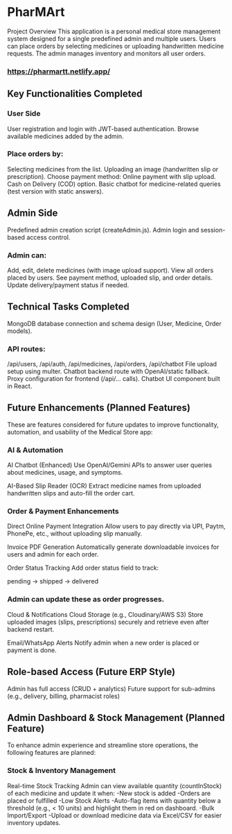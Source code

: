 # PharMArt
Project Overview
This application is a personal medical store management system designed for a single predefined admin and multiple users. Users can place orders by selecting medicines or uploading handwritten medicine requests. The admin manages inventory and monitors all user orders.

### https://pharmartt.netlify.app/

## Key Functionalities Completed
### User Side
User registration and login with JWT-based authentication.
Browse available medicines added by the admin.

### Place orders by:

Selecting medicines from the list.
Uploading an image (handwritten slip or prescription).
Choose payment method:
Online payment with slip upload.
Cash on Delivery (COD) option.
Basic chatbot for medicine-related queries (test version with static answers).

## Admin Side
Predefined admin creation script (createAdmin.js).
Admin login and session-based access control.

### Admin can:

Add, edit, delete medicines (with image upload support).
View all orders placed by users.
See payment method, uploaded slip, and order details.
Update delivery/payment status if needed.

## Technical Tasks Completed
MongoDB database connection and schema design (User, Medicine, Order models).

### API routes:

/api/users, /api/auth, /api/medicines, /api/orders, /api/chatbot
File upload setup using multer.
Chatbot backend route with OpenAI/static fallback.
Proxy configuration for frontend (/api/... calls).
Chatbot UI component built in React.

## Future Enhancements (Planned Features)
These are features considered for future updates to improve functionality, automation, and usability of the Medical Store app:

### AI & Automation
AI Chatbot (Enhanced)
Use OpenAI/Gemini APIs to answer user queries about medicines, usage, and symptoms.

AI-Based Slip Reader (OCR)
Extract medicine names from uploaded handwritten slips and auto-fill the order cart.

### Order & Payment Enhancements
Direct Online Payment Integration
Allow users to pay directly via UPI, Paytm, PhonePe, etc., without uploading slip manually.

Invoice PDF Generation
Automatically generate downloadable invoices for users and admin for each order.

Order Status Tracking
Add order status field to track:

pending → shipped → delivered

### Admin can update these as order progresses.

Cloud & Notifications
Cloud Storage (e.g., Cloudinary/AWS S3)
Store uploaded images (slips, prescriptions) securely and retrieve even after backend restart.

Email/WhatsApp Alerts
Notify admin when a new order is placed or payment is done.

## Role-based Access (Future ERP Style)
Admin has full access (CRUD + analytics)
Future support for sub-admins (e.g., delivery, billing, pharmacist roles)

## Admin Dashboard & Stock Management (Planned Feature)
To enhance admin experience and streamline store operations, the following features are planned:

### Stock & Inventory Management
Real-time Stock Tracking
Admin can view available quantity (countInStock) of each medicine and update it when:
-New stock is added
-Orders are placed or fulfilled
-Low Stock Alerts
-Auto-flag items with quantity below a threshold (e.g., < 10 units) and highlight them in red on dashboard.
-Bulk Import/Export
-Upload or download medicine data via Excel/CSV for easier inventory updates.




